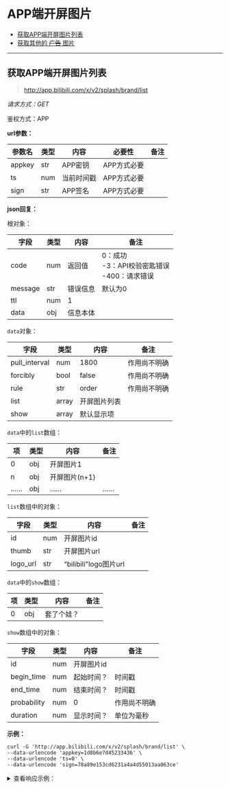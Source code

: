 # APP端开屏图片

- [获取APP端开屏图片列表](#获取APP端开屏图片列表)
- [获取其他的 ~~广告~~ 图片](#app-端的-广告-一些图片)

---

## 获取APP端开屏图片列表

> http://app.bilibili.com/x/v2/splash/brand/list

*请求方式：GET*

鉴权方式：APP

**url参数：**

| 参数名 | 类型 | 内容       | 必要性      | 备注 |
| ------ | ---- | ---------- | ----------- | ---- |
| appkey | str  | APP密钥    | APP方式必要 |      |
| ts     | num  | 当前时间戳 | APP方式必要 |      |
| sign   | str  | APP签名    | APP方式必要 |      |

**json回复：**

根对象：

| 字段    | 类型 | 内容     | 备注                                                 |
| ------- | ---- | -------- | ---------------------------------------------------- |
| code    | num  | 返回值   | 0：成功<br />-3：API校验密匙错误<br />-400：请求错误 |
| message | str  | 错误信息 | 默认为0                                              |
| ttl     | num  | 1        |                                                      |
| data    | obj  | 信息本体 |                                                      |

`data`对象：

| 字段          | 类型  | 内容         | 备注         |
| ------------- | ----- | ------------ | ------------ |
| pull_interval | num   | 1800         | 作用尚不明确 |
| forcibly      | bool  | false        | 作用尚不明确 |
| rule          | str   | order        | 作用尚不明确 |
| list          | array | 开屏图片列表 |              |
| show          | array | 默认显示项   |              |

`data`中的`list`数组：

| 项   | 类型 | 内容          | 备注 |
| ---- | ---- | ------------- | ---- |
| 0    | obj  | 开屏图片1     |      |
| n    | obj  | 开屏图片(n+1) |      |
| ……   | obj  | ……            | ……   |

`list`数组中的对象：

| 字段     | 类型 | 内容                  | 备注 |
| -------- | ---- | --------------------- | ---- |
| id       | num  | 开屏图片id            |      |
| thumb    | str  | 开屏图片url           |      |
| logo_url | str  | “bilibili”logo图片url |      |

`data`中的`show`数组：

| 项   | 类型 | 内容       | 备注 |
| ---- | ---- | ---------- | ---- |
| 0    | obj  | 套了个娃？ |      |

`show`数组中的对象：

| 字段        | 类型 | 内容       | 备注         |
| ----------- | ---- | ---------- | ------------ |
| id          | num  | 开屏图片id |              |
| begin_time  | num  | 起始时间？ | 时间戳       |
| end_time    | num  | 结束时间？ | 时间戳       |
| probability | num  | 0          | 作用尚不明确 |
| duration    | num  | 显示时间？ | 单位为毫秒   |

**示例：**

```shell
curl -G 'http://app.bilibili.com/x/v2/splash/brand/list' \
--data-urlencode 'appkey=1d8b6e7d45233436' \
--data-urlencode 'ts=0' \
--data-urlencode 'sign=78a89e153cd6231a4a4d55013aa063ce'
```

<details>
<summary>查看响应示例：</summary>
<!--
```json
{
    "code": 0,
    "message": "0",
    "ttl": 1,
    "data": {
        "pull_interval": 1800,
        "forcibly": false,
        "rule": "order",
        "list": [
            {
                "id": 10,
                "thumb": "http://i0.hdslb.com/bfs/archive/e2d2f57e08b511d1a47203859f7bddb4ef9d4e16.png",
                "logo_url": "http://i0.hdslb.com/bfs/archive/ecc9b29bb4b803daf2a46fe5ef71bf530300162c.png"
            },
            {
                "id": 11,
                "thumb": "http://i0.hdslb.com/bfs/archive/fe737da5cdedf9dad038e5fd30e957be8a063bc2.png",
                "logo_url": "http://i0.hdslb.com/bfs/archive/ecc9b29bb4b803daf2a46fe5ef71bf530300162c.png"
            },
            {
                "id": 12,
                "thumb": "http://i0.hdslb.com/bfs/archive/574469a4a20f41ba4dc9ecd41d15f94eea875ed9.png",
                "logo_url": "http://i0.hdslb.com/bfs/archive/ecc9b29bb4b803daf2a46fe5ef71bf530300162c.png"
            },
            {
                "id": 13,
                "thumb": "http://i0.hdslb.com/bfs/archive/af0f4f611faa34340bd4f91def1973ccbfb8fbb3.png",
                "logo_url": "http://i0.hdslb.com/bfs/archive/ecc9b29bb4b803daf2a46fe5ef71bf530300162c.png"
            },
            {
                "id": 14,
                "thumb": "http://i0.hdslb.com/bfs/archive/1d40e975b09d5c87b11b3ae0c9ce6c6b82f63d9e.png",
                "logo_url": "http://i0.hdslb.com/bfs/archive/ecc9b29bb4b803daf2a46fe5ef71bf530300162c.png"
            }
        ],
        "show": [
            {
                "id": 12,
                "begin_time": 1597564800,
                "end_time": 1630753108,
                "probability": 0,
                "duration": 700
            }
        ]
    }
}
```

</details>

如id=11的图片为：

![]( http://i0.hdslb.com/bfs/archive/fe737da5cdedf9dad038e5fd30e957be8a063bc2.png )


## APP 端的 ~~广告~~ 一些图片

> <https://app.bilibili.com/x/v2/splash/list>

*请求方式: GET*

| 参数名 | 类型 | 内容       | 必要性      | 备注 |
| build | int | 客户端内部版本号 | 必要 | |
| mobi_app | str | android, iphone, ipad | 必要 | |
| platform | str | android, ios | 必要 | |
| height | int | 屏幕高度 | 必要 | |
| width | int | 屏幕宽度 | 必要 | |
| birth | str | 生日日期(四位数，例 0101) | 必要 | |

**json 回复**

| 字段    | 类型 | 内容     | 备注                                                 |
| ------- | ---- | -------- | ---------------------------------------------------- |
| code    | num  | 返回值   | 0：成功<br />-3：API校验密匙错误<br />-400：请求错误 |
| message | str  | 错误信息 | 默认为0                                              |
| ttl     | num  | 1        |                                                      |
| data    | obj  | 信息本体 |                                                      |

`data` 字段：

| 字段    | 类型 | 内容     | 备注                                                 |
| splash_request_id | str | 不知道 | |
| max_time | int | 最长显示时间？ | |
| min_interval | int | 最少显示时间？ | 千分之一秒单位 |
| pull_interval | int | 显示时间？ | |
| list | list | 广告 list | |

`list` 中的对象 ~~(不得不说 bilibili 的广告准备真精良)~~：

| 字段    | 类型 | 内容     | 备注                                                 |
| id | int | 不知道 | |
| type | int | 不知道 | |
| card_type | int | 不知道 | |
| duration | int | 持续时间？ | |
| begin_time | int | 开始时间? | 时间戳 |
| end_time | int | 停止时间？ | 时间戳 | 
| thumb | url | ![](https: //i0.hdslb.com/bfs/sycp/creative_img/202205/7743233596d9c4addf44289df7f32e3a.jpg) | 内容不用说了吧 |
| hash | str | 不知道 | |
| logo_url | str | 不知道 | 空的 |
| logo_hash | str | 不知道 | 也是空的 |
| skip | int | 是否跳转？ | |
| uri | url | 跳转的 url | |
| url_title | str | 标题？ | |
| source | int | 不知道 | |
| cm_mark | int | 不知道 | |
| ad_cb | str | 不知道 | |
| resource_id | int | 不知道 | |
| request_id | str | 不知道 | |
| client_ip | ip_v4 | 客户端的 IP？| |
| is_ad | bool | 不知道 | |
| is_ad_loc | bool | 不知道 | |
| schema_callup_white_list | list | 跳转的 APP 的白名单 | |
| extra | dict | 显示信息？ | |
| enable_pre_download | bool | 是否可以当场下载 APP? | |
| enable_background_download | bool | 是否可以静默下载 APP? | |
| interact_type| int | 是否可以跳转(互动)？ | |
| interact_url | url | 跳转(互动) url | |
| interact_distance | int | 暂不明确 | |
| guide_button_list | list | 所有的按钮 | |

~~ 真不知道这种 API 有什么解析的作用。。。~~

**示例：**

```shell
curl -G 'http://app.bilibili.com/x/v2/splash/list' \
--data-urlencode="build=999999999" \
--data-urlencode="mobi_app=android" \
--data-urlencode="platform=android" \
--data-urlencode="height=1920" \
--data-urlencode="width=1080" \
--data-urlencode="birth=0101"
```
<details>
<summary>查看响应示例(慎点，广告多的要命，我的 IDE 加载时都卡了，即使缩减了) ~~救命，卡死了~~ ：</summary>

``` python
# Python 格式的 dict, 将就看一下，提取了 data
# 已缩减，一共有二十万行，全是广告，醉了
dct = {
    "max_time": 4,
    "min_interval": 14400,
    "pull_interval": 900,
    "list": [
        {
            "id": 7473,
            "type": 1,
            "card_type": 15,
            "duration": 3,
            "begin_time": 1653580800,
            "end_time": 1653667199,
            "thumb": "https: //i0.hdslb.com/bfs/sycp/creative_img/202205/7743233596d9c4addf44289df7f32e3a.jpg",
            "hash": "58d1ffad328fc0dff3653ca4a8d81b9e",
            "logo_url": "",
            "logo_hash": "",
            "skip": 1,
            "uri": "https://gxb.mmstat.com/gxb.gif?t=https%3A%2F%2Fequity.tmall.com%2Ftm%3FagentId%3D1598070%26bc_fl_src%3Dtmall_market_llb_1_1762697%26llbPlatform%3D_pube%26llbOsd%3D1%26mm_unid%3D1_11094511_560501015e6d5757020607530b6f5353086656040b075e&v=644035c3dbd3&di=__IDFA__&dim=__IMEI__&oaid=__OAID__&bc_fl_src=tmall_market_llb_1_1762697&llbPlatform=_pubu&llbOsd=1&agentId=1598070",
            "uri_title": "",
            "source": 929,
            "cm_mark": 1,
            "ad_cb": "CM7OARCXzxIYsTogADCo1R04oQdCHzE2NTM2NjE0NjA1NjlxMTcyYTI3YTBhMTcycTE1MzdI2dCdr5AwUgnoi4/lt57luIJo////////////AXD///////////8BgAFLiAHOzgGyASCNv/lsldJA9UcshRdPX0KJuJjnmZZA0Hypp8HytKuiT/ACl88S2AOxOg==",
            "resource_id": 926,
            "request_id": "1653661460569q172a27a0a172q1537",
            "client_ip": "153.34.54.14",
            "is_ad": True,
            "is_ad_loc": True,
            "schema_callup_white_list": [
                "tmall",
                "taobao",
                "openapp.jdmobile",
                "weixin",
                "alipays",
                "tbopen",
                "eleme",
                "qqmusic",
                "upwallet",
                "yocial://plaza/?tab=0",
                "hiapplink",
                "meiju",
                "midea-meiju",
                "uclink",
                "qklink",
                "taobaolite",
                "lazyaudio",
                "meituanwaimai",
                "baiduboxapp://",
                "baiduboxapp",
                "fleamarket",
                "dewuapp",
                "duappmoblink",
                "cmblife",
                "imeituan",
            ],
            "extra": {
                "use_ad_web_v2": True,
                "show_urls": [
                    "https://g.cn.miaozhen.com/x/k=2295590&p=89WTd&dx=__IPDX__&rt=2&pro=s&ns=__IP__&ni=__IESID__&v=__LOC__&xa=__ADPLATFORM__&tr=__REQUESTID__&vg=__AUTOPLAY__&nh=__AUTOREFRESH__&mo=__OS__&m0=__OPENUDID__&m0a=__DUID__&m1=__ANDROIDID1__&m1a=__ANDROIDID__&m2=__IMEI__&m4=__AAID__&m5=__IDFA__&m6=__MAC1__&m6a=__MAC__&m11=__OAID__&m14=__CAID__&m5a=__IDFV__&mn=__ANAME__&m5b=__IDFA1__&m11a=__OAID1__&m14a=__CAID1__&o="
                ],
                "click_urls": [
                    "https://e.cn.miaozhen.com/r/k=2295590&p=89WTd&dx=__IPDX__&rt=2&pro=s&ns=__IP__&ni=__IESID__&v=__LOC__&xa=__ADPLATFORM__&tr=__REQUESTID__&mo=__OS__&m0=__OPENUDID__&m0a=__DUID__&m1=__ANDROIDID1__&m1a=__ANDROIDID__&m2=__IMEI__&m4=__AAID__&m5=__IDFA__&m6=__MAC1__&m6a=__MAC__&m11=__OAID__&m14=__CAID__&m5a=__IDFV__&mn=__ANAME__&m5b=__IDFA1__&m11a=__OAID1__&m14a=__CAID1__&o="
                ],
                "show_1s_urls": [],
                "download_whitelist": [],
                "open_whitelist": [
                    "tmall",
                    "taobao",
                    "openapp.jdmobile",
                    "weixin",
                    "alipays",
                    "tbopen",
                    "eleme",
                    "qqmusic",
                    "upwallet",
                    "yocial://plaza/?tab=0",
                    "hiapplink",
                    "meiju",
                    "midea-meiju",
                    "uclink",
                    "qklink",
                    "taobaolite",
                    "lazyaudio",
                    "meituanwaimai",
                    "baiduboxapp://",
                    "baiduboxapp",
                    "fleamarket",
                    "dewuapp",
                    "duappmoblink",
                    "cmblife",
                    "imeituan",
                ],
                "card": {
                    "card_type": 0,
                    "extreme_team_status": False,
                    "support_transition": False,
                    "under_player_interaction_style": 0,
                    "grade_denominator": 0,
                    "star_level": 0,
                    "live_booking_population_threshold": 0,
                    "ori_mark_hidden": 0,
                    "use_multi_cover": False,
                    "fold_time": 0,
                    "live_room_popularity": 0,
                    "live_tag_show": False,
                    "grade_level": 0,
                },
                "report_time": 0,
                "sales_type": 75,
                "special_industry": False,
                "preload_landingpage": 0,
                "share_info": {},
                "upzone_entrance_type": 0,
                "upzone_entrance_report_id": 0,
                "topview_pic_url": "",
                "topview_video_url": "",
                "click_area": 0,
                "shop_id": 0,
                "up_mid": 0,
                "track_id": "pbaes.usQXCK8mtPyInZ6TlgUE3WT5gMWLU89o3guKCQbmTkJSyJh5c3PfqzA9mo2h6vrYahFNbyuORlKEijmroC2-pw==",
                "enable_store_direct_launch": 0,
                "enable_double_jump": False,
                "store_callup_card": False,
                "enable_h5_alert": False,
                "special_industry_style": 0,
                "macro_replace_priority": 1,
                "feedback_panel_style": 0,
                "ad_content_type": 0,
                "enable_h5_pre_load": 0,
                "product_id": 0,
                "landingpage_download_style": 2,
            },
            "enable_pre_download": True,
            "enable_background_download": True,
            "interact_type": 1,
            "interact_url": "https://gxb.mmstat.com/gxb.gif?t=https%3A%2F%2Fequity.tmall.com%2Ftm%3FagentId%3D1598070%26bc_fl_src%3Dtmall_market_llb_1_1762697%26llbPlatform%3D_pube%26llbOsd%3D1%26mm_unid%3D1_11094511_560501015e6d5757020607530b6f5353086656040b075e&v=644035c3dbd3&di=__IDFA__&dim=__IMEI__&oaid=__OAID__&bc_fl_src=tmall_market_llb_1_1762697&llbPlatform=_pubu&llbOsd=1&agentId=1598070",
            "interact_distance": 60,
            "guide_button_list": [
                {
                    "id": 24800,
                    "x": 50,
                    "y": 75,
                    "bg_color": "#80000000",
                    "bg_color_night": "#80000000",
                    "text_color": "#FFFFFFFF",
                    "text_color_night": "#FFFFFFFF",
                    "guide_instructions": "滑动畅享索尼醇音",
                    "guide_instructions_new": "",
                    "width": 70,
                    "jump_url": "https://gxb.mmstat.com/gxb.gif?t=https%3A%2F%2Fequity.tmall.com%2Ftm%3FagentId%3D1598070%26bc_fl_src%3Dtmall_market_llb_1_1762697%26llbPlatform%3D_pube%26llbOsd%3D1%26mm_unid%3D1_11094511_560501015e6d5757020607530b6f5353086656040b075e&v=644035c3dbd3&di=__IDFA__&dim=__IMEI__&oaid=__OAID__&bc_fl_src=tmall_market_llb_1_1762697&llbPlatform=_pubu&llbOsd=1&agentId=1598070",
                    "schema": "",
                    "schema_package_name": "",
                    "schema_title": "",
                    "schema_title_new": "",
                    "universal_app": "",
                    "height": 7,
                    "slide_threshold_value": 5,
                    "slide_border_color": "#40FFFFFF",
                    "guide_image_url": "",
                    "guide_image_md5": "",
                    "interact_style": 6,
                    "jump_image_url": "https://i0.hdslb.com/bfs/sycp/creative_img/202110/d721c5b34b582d0a88ac602eda0aa6e0.json",
                    "jump_image_md5": "",
                    "schema_image_url": "https://i0.hdslb.com/bfs/sycp/creative_img/202110/d721c5b34b582d0a88ac602eda0aa6e0.json",
                    "schema_image_md5": "",
                    "click_expand_ratio": 100,
                    "logo_image_url": "https://i0.hdslb.com/bfs/sycp/mgk/img/202106/17006d50ec506813727b1cb5c6fc58b1.png",
                    "logo_image_md5": "86bc1b68ce4708d918cd4e01a975ca17",
                    "related_ids": [],
                    "schema_list": [],
                    "font_ratio": 0.23,
                    "seq": 0,
                    "degrade_type": 1,
                    "twist_angle": 0.0,
                    "twist_speed": 0.0,
                    "secondary_guide_instructions": "",
                    "secondary_font_ratio": 0,
                    "secondary_text_color": "",
                    "secondary_text_color_night": "",
                },
                {
                    "id": 24803,
                    "x": 50,
                    "y": 80,
                    "bg_color": "#80000000",
                    "bg_color_night": "#80000000",
                    "text_color": "#FFFFFFFF",
                    "text_color_night": "#FFFFFFFF",
                    "guide_instructions": "滑动畅享索尼醇音",
                    "guide_instructions_new": "",
                    "width": 64,
                    "jump_url": "https://gxb.mmstat.com/gxb.gif?t=https%3A%2F%2Fequity.tmall.com%2Ftm%3FagentId%3D1598070%26bc_fl_src%3Dtmall_market_llb_1_1762697%26llbPlatform%3D_pube%26llbOsd%3D1%26mm_unid%3D1_11094511_560501015e6d5757020607530b6f5353086656040b075e&v=644035c3dbd3&di=__IDFA__&dim=__IMEI__&oaid=__OAID__&bc_fl_src=tmall_market_llb_1_1762697&llbPlatform=_pubu&llbOsd=1&agentId=1598070",
                    "schema": "",
                    "schema_package_name": "",
                    "schema_title": "点击进入第三方应用",
                    "schema_title_new": "",
                    "universal_app": "",
                    "height": 3,
                    "slide_threshold_value": 5,
                    "slide_border_color": "#40FFFFFF",
                    "guide_image_url": "",
                    "guide_image_md5": "",
                    "interact_style": 3,
                    "jump_image_url": "https://i0.hdslb.com/bfs/sycp/creative_img/202110/d721c5b34b582d0a88ac602eda0aa6e0.json",
                    "jump_image_md5": "",
                    "schema_image_url": "https://i0.hdslb.com/bfs/sycp/creative_img/202110/d721c5b34b582d0a88ac602eda0aa6e0.json",
                    "schema_image_md5": "",
                    "click_expand_ratio": 100,
                    "logo_image_url": "https://i0.hdslb.com/bfs/sycp/mgk/img/202106/17006d50ec506813727b1cb5c6fc58b1.png",
                    "logo_image_md5": "86bc1b68ce4708d918cd4e01a975ca17",
                    "related_ids": [24800],
                    "schema_list": [],
                    "font_ratio": 0.23,
                    "seq": 99,
                    "degrade_type": 1,
                    "twist_angle": 0.0,
                    "twist_speed": 0.0,
                    "secondary_guide_instructions": "",
                    "secondary_font_ratio": 0,
                    "secondary_text_color": "",
                    "secondary_text_color_night": "",
                },
            ],
        }
        # ... a lot of
    ], 
    "splash_request_id": "1653661460572q172a27a3a3q2165",
}
``` 
